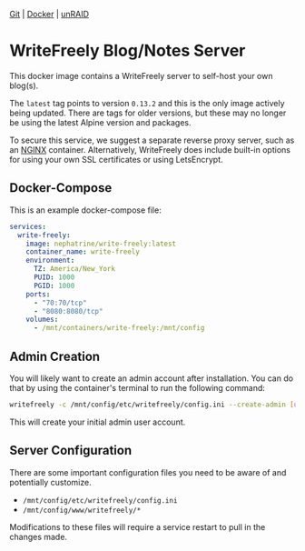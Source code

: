[Git](https://code.nephatrine.net/NephNET/docker-write-freely/src/branch/master) |
[Docker](https://hub.docker.com/r/nephatrine/write-freely/) |
[unRAID](https://code.nephatrine.net/NephNET/unraid-containers)

# WriteFreely Blog/Notes Server

This docker image contains a WriteFreely server to self-host your own blog(s).

The `latest` tag points to version `0.13.2` and this is the only image actively
being updated. There are tags for older versions, but these may no longer be
using the latest Alpine version and packages.

To secure this service, we suggest a separate reverse proxy server, such as an
[NGINX](https://nginx.com/) container. Alternatively, WriteFreely does include
built-in options for using your own SSL certificates or using LetsEncrypt.

## Docker-Compose

This is an example docker-compose file:

```yaml
services:
  write-freely:
    image: nephatrine/write-freely:latest
    container_name: write-freely
    environment:
      TZ: America/New_York
      PUID: 1000
      PGID: 1000
    ports:
      - "70:70/tcp"
      - "8080:8080/tcp"
    volumes:
      - /mnt/containers/write-freely:/mnt/config
```

## Admin Creation

You will likely want to create an admin account after installation. You can do
that by using the container's terminal to run the following command:

```bash
writefreely -c /mnt/config/etc/writefreely/config.ini --create-admin [username]:[password]
```

This will create your initial admin user account.

## Server Configuration

There are some important configuration files you need to be aware of and
potentially customize.

- `/mnt/config/etc/writefreely/config.ini`
- `/mnt/config/www/writefreely/*`

Modifications to these files will require a service restart to pull in the
changes made.
